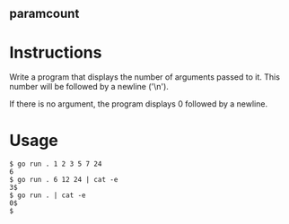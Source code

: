 ## paramcount
# Instructions

Write a program that displays the number of arguments passed to it. This number will be followed by a newline ('\n').

If there is no argument, the program displays 0 followed by a newline.
# Usage
```
$ go run . 1 2 3 5 7 24
6
$ go run . 6 12 24 | cat -e
3$
$ go run . | cat -e
0$
$
```